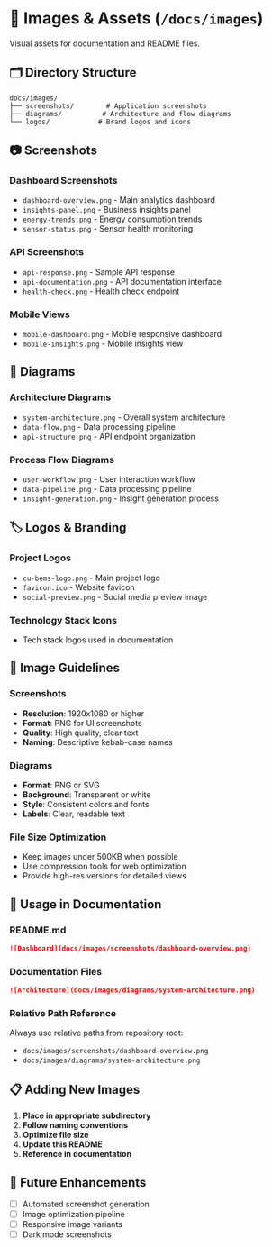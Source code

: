 # 📸 Images & Assets (`/docs/images`)

Visual assets for documentation and README files.

## 🗂️ Directory Structure

```
docs/images/
├── screenshots/        # Application screenshots
├── diagrams/          # Architecture and flow diagrams
└── logos/            # Brand logos and icons
```

## 📷 Screenshots

### Dashboard Screenshots
- `dashboard-overview.png` - Main analytics dashboard
- `insights-panel.png` - Business insights panel
- `energy-trends.png` - Energy consumption trends
- `sensor-status.png` - Sensor health monitoring

### API Screenshots
- `api-response.png` - Sample API response
- `api-documentation.png` - API documentation interface
- `health-check.png` - Health check endpoint

### Mobile Views
- `mobile-dashboard.png` - Mobile responsive dashboard
- `mobile-insights.png` - Mobile insights view

## 🎨 Diagrams

### Architecture Diagrams
- `system-architecture.png` - Overall system architecture
- `data-flow.png` - Data processing pipeline
- `api-structure.png` - API endpoint organization

### Process Flow Diagrams
- `user-workflow.png` - User interaction workflow
- `data-pipeline.png` - Data processing pipeline
- `insight-generation.png` - Insight generation process

## 🏷️ Logos & Branding

### Project Logos
- `cu-bems-logo.png` - Main project logo
- `favicon.ico` - Website favicon
- `social-preview.png` - Social media preview image

### Technology Stack Icons
- Tech stack logos used in documentation

## 📏 Image Guidelines

### Screenshots
- **Resolution**: 1920x1080 or higher
- **Format**: PNG for UI screenshots
- **Quality**: High quality, clear text
- **Naming**: Descriptive kebab-case names

### Diagrams
- **Format**: PNG or SVG
- **Background**: Transparent or white
- **Style**: Consistent colors and fonts
- **Labels**: Clear, readable text

### File Size Optimization
- Keep images under 500KB when possible
- Use compression tools for web optimization
- Provide high-res versions for detailed views

## 🔗 Usage in Documentation

### README.md
```markdown
![Dashboard](docs/images/screenshots/dashboard-overview.png)
```

### Documentation Files
```markdown
![Architecture](docs/images/diagrams/system-architecture.png)
```

### Relative Path Reference
Always use relative paths from repository root:
- `docs/images/screenshots/dashboard-overview.png`
- `docs/images/diagrams/system-architecture.png`

## 📋 Adding New Images

1. **Place in appropriate subdirectory**
2. **Follow naming conventions**
3. **Optimize file size**
4. **Update this README**
5. **Reference in documentation**

## 🚀 Future Enhancements

- [ ] Automated screenshot generation
- [ ] Image optimization pipeline
- [ ] Responsive image variants
- [ ] Dark mode screenshots